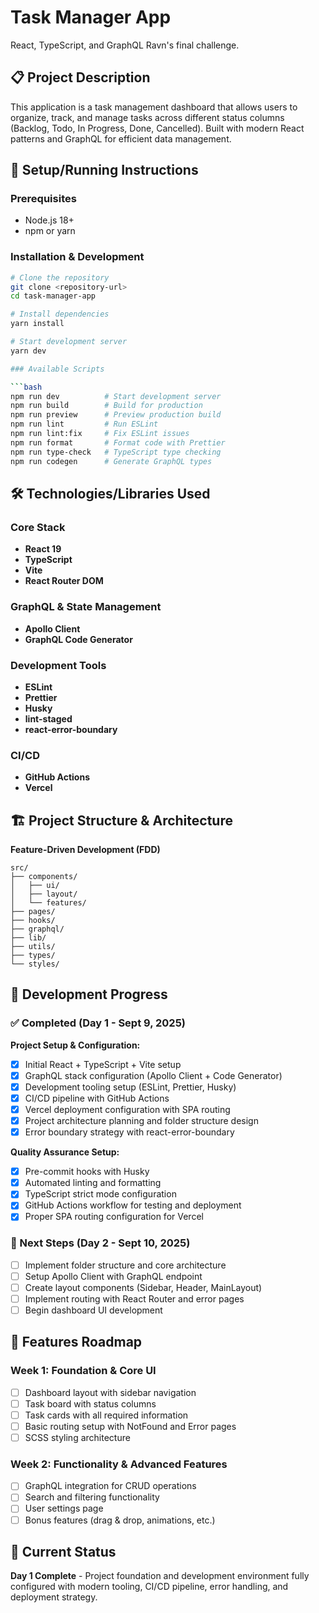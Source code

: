 # Task Manager App

React, TypeScript, and GraphQL Ravn's final challenge.

## 📋 Project Description

This application is a task management dashboard that allows users to organize, track, and manage tasks across different status columns (Backlog, Todo, In Progress, Done, Cancelled). Built with modern React patterns and GraphQL for efficient data management.

## 🚀 Setup/Running Instructions

### Prerequisites

- Node.js 18+
- npm or yarn

### Installation & Development

````bash
# Clone the repository
git clone <repository-url>
cd task-manager-app

# Install dependencies
yarn install

# Start development server
yarn dev

### Available Scripts

```bash
npm run dev          # Start development server
npm run build        # Build for production
npm run preview      # Preview production build
npm run lint         # Run ESLint
npm run lint:fix     # Fix ESLint issues
npm run format       # Format code with Prettier
npm run type-check   # TypeScript type checking
npm run codegen      # Generate GraphQL types
````

## 🛠 Technologies/Libraries Used

### Core Stack

- **React 19**
- **TypeScript**
- **Vite**
- **React Router DOM**

### GraphQL & State Management

- **Apollo Client**
- **GraphQL Code Generator**

### Development Tools

- **ESLint**
- **Prettier**
- **Husky**
- **lint-staged**
- **react-error-boundary**

### CI/CD

- **GitHub Actions**
- **Vercel**

## 🏗 Project Structure & Architecture

**Feature-Driven Development (FDD)**

```
src/
├── components/
│   ├── ui/
│   ├── layout/
│   └── features/
├── pages/
├── hooks/
├── graphql/
├── lib/
├── utils/
├── types/
└── styles/
```

## 📝 Development Progress

### ✅ Completed (Day 1 - Sept 9, 2025)

**Project Setup & Configuration:**

- [x] Initial React + TypeScript + Vite setup
- [x] GraphQL stack configuration (Apollo Client + Code Generator)
- [x] Development tooling setup (ESLint, Prettier, Husky)
- [x] CI/CD pipeline with GitHub Actions
- [x] Vercel deployment configuration with SPA routing
- [x] Project architecture planning and folder structure design
- [x] Error boundary strategy with react-error-boundary

**Quality Assurance Setup:**

- [x] Pre-commit hooks with Husky
- [x] Automated linting and formatting
- [x] TypeScript strict mode configuration
- [x] GitHub Actions workflow for testing and deployment
- [x] Proper SPA routing configuration for Vercel

### 🔄 Next Steps (Day 2 - Sept 10, 2025)

- [ ] Implement folder structure and core architecture
- [ ] Setup Apollo Client with GraphQL endpoint
- [ ] Create layout components (Sidebar, Header, MainLayout)
- [ ] Implement routing with React Router and error pages
- [ ] Begin dashboard UI development

## 🎯 Features Roadmap

### Week 1: Foundation & Core UI

- [ ] Dashboard layout with sidebar navigation
- [ ] Task board with status columns
- [ ] Task cards with all required information
- [ ] Basic routing setup with NotFound and Error pages
- [ ] SCSS styling architecture

### Week 2: Functionality & Advanced Features

- [ ] GraphQL integration for CRUD operations
- [ ] Search and filtering functionality
- [ ] User settings page
- [ ] Bonus features (drag & drop, animations, etc.)

## 🚧 Current Status

**Day 1 Complete** - Project foundation and development environment fully configured with modern tooling, CI/CD pipeline, error handling, and deployment strategy.
